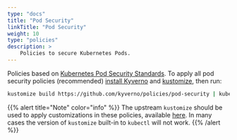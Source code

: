 ```yaml
---
type: "docs"
title: "Pod Security"
linkTitle: "Pod Security"
weight: 10
type: "policies"
description: >
    Policies to secure Kubernetes Pods.
---
```


Policies based on <a href="https://kubernetes.io/docs/concepts/security/pod-security-standards/" target="_blank">Kubernetes Pod Security Standards</a>. To apply all pod security policies (recommended) [install Kyverno](/docs/installation/) and [kustomize](https://kubectl.docs.kubernetes.io/installation/kustomize/binaries/), then run:

```sh
kustomize build https://github.com/kyverno/policies/pod-security | kubectl apply -f -
```

{{% alert title="Note" color="info" %}}
The upstream `kustomize` should be used to apply customizations in these policies, available [here](https://kubectl.docs.kubernetes.io/installation/kustomize/binaries/). In many cases the version of `kustomize` built-in to `kubectl` will not work.
{{% /alert %}}

